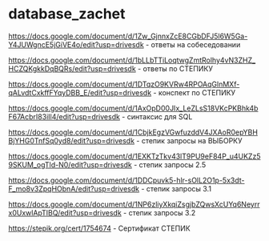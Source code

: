 # database_zachet

https://docs.google.com/document/d/1Zw_GjnnxZcE8CGbDFJ5l6W5Ga-Y4JUWgncE5jGiVE4o/edit?usp=drivesdk - ответы на собеседовании

https://docs.google.com/document/d/1bLLbTTiLoqtwgZmtRolhy4vN3ZHZ_HCZQKgkkDqBQRs/edit?usp=drivesdk - ответы по СТЕПИКУ

https://docs.google.com/document/d/1DTqzO9KVRw4RPOAqGlnMXf-qALvdtCxkffFYqyDBB_E/edit?usp=drivesdk - конспект по СТЕПИКУ

https://docs.google.com/document/d/1AxOpD00JIx_LeZLsS18VKcPKBhk4bF67AcbrI83iIl4/edit?usp=drivesdk - синтаксис для SQL

https://docs.google.com/document/d/1CbjkEgzVGwfuzddV4JXAoR0epYBHBjYHG0TnfSq0yd8/edit?usp=drivesdk - степик запросы на ВЫБОРКУ

https://docs.google.com/document/d/1EXKTzTkv43lT9PU9eF84P_u4UKZz59SKUM_ogTld-N0/edit?usp=drivesdk - степик запросы 2.5

https://docs.google.com/document/d/1DDCpuvk5-hlr-sOlL2O1p-5x3dt-F_mo8v3ZpqHObnA/edit?usp=drivesdk - степик запросы 3.1

https://docs.google.com/document/d/1NP6zliyXkqiZsgjbZQwsXcUYq6Neyrrx0UxwlApTIBQ/edit?usp=drivesdk - степик запросы 3.2

https://stepik.org/cert/1754674 - Сертификат СТЕПИК


